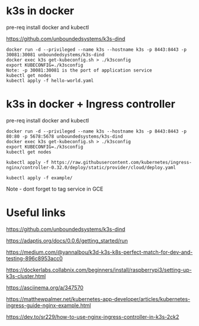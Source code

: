 
# k3s in docker

pre-req
install docker and kubectl

https://github.com/unboundedsystems/k3s-dind

```
docker run -d --privileged --name k3s --hostname k3s -p 8443:8443 -p 30081:30081 unboundedsystems/k3s-dind
docker exec k3s get-kubeconfig.sh > ./k3sconfig
export KUBECONFIG=./k3sconfig
Note: -p 30081:30081 is the port of application service
kubectl get nodes
kubectl apply -f hello-world.yaml
```

# k3s in docker + Ingress controller

pre-req
install docker and kubectl

```
docker run -d --privileged --name k3s --hostname k3s -p 8443:8443 -p 80:80 -p 5678:5678 unboundedsystems/k3s-dind
docker exec k3s get-kubeconfig.sh > ./k3sconfig
export KUBECONFIG=./k3sconfig
kubectl get nodes

kubectl apply -f https://raw.githubusercontent.com/kubernetes/ingress-nginx/controller-0.32.0/deploy/static/provider/cloud/deploy.yaml

kubectl apply -f example/
```
Note - dont forget to tag service in GCE


# Useful links

https://github.com/unboundedsystems/k3s-dind

https://adaptjs.org/docs/0.0.6/getting_started/run

https://medium.com/@yannalbou/k3d-k3s-k8s-perfect-match-for-dev-and-testing-896c8953acc0

https://dockerlabs.collabnix.com/beginners/install/raspberrypi3/setting-up-k3s-cluster.html

https://asciinema.org/a/347570

https://matthewpalmer.net/kubernetes-app-developer/articles/kubernetes-ingress-guide-nginx-example.html

https://dev.to/sr229/how-to-use-nginx-ingress-controller-in-k3s-2ck2
